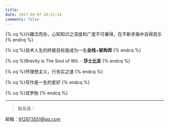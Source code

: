 ```yaml
---
title: 
date: 2017-04-07 20:21:14
comments: false
---
```


{% cq %}兴趣泛而杂，心知知识之深度和广度不可兼得，在不断矛盾中自得其乐 
{% endcq %}

{% cq %}技术人生的终极目标是成为一名**全栈**+**架构师**
{% endcq %}

{% cq %}Brevity is The Soul of Wit. - **莎士比亚**
{% endcq %}

{% cq %}怀理想主义，行务实之道
{% endcq %}

{% cq %}写作是一生的爱好 
{% endcq %}

{% cq %}双罗粉 
{% endcq %}

---

> 联系我：

邮箱：912873551@qq.com